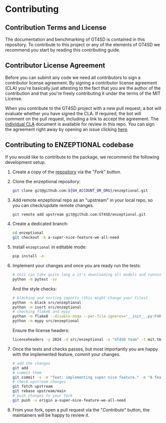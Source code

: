 # Contributing

## Contribution Terms and License

The documentation and benchmarking of GT4SD is contained in this repository. To contribute
to this project or any of the elements of GT4SD we recommend you start by reading this
contributing guide.

## Contributor License Agreement

Before you can submit any code we need all contributors to sign a
contributor license agreement. By signing a contributor license
agreement (CLA) you're basically just attesting to the fact
that you are the author of the contribution and that you're freely
contributing it under the terms of the MIT License.

When you contribute to the GT4SD project with a new pull request,
a bot will evaluate whether you have signed the CLA. If required, the
bot will comment on the pull request, including a link to accept the
agreement. The [individual CLA](./iCLA.md) document is available for review in this repo.
You can sign the agreement right away by opening an issue clicking [here](https://github.com/GT4SD/enzeptional/issues/new?assignees=&labels=cla-signing&template=cla-signature.yaml&title=CLA+signature).

## Contributing to ENZEPTIONAL codebase

If you would like to contribute to the package, we recommend the following development setup.

1. Create a copy of the [repository](https://github.com/GT4SD/enzeptional) via the "_Fork_" button.

2. Clone the enzeptional repository:

    ```sh
    git clone git@github.com:${GH_ACCOUNT_OR_ORG}/enzeptional.git
    ```

3. Add remote enzeptional repo as an "upstream" in your local repo, so you can check/update remote changes.

   ```sh
   git remote add upstream git@github.com:GT4SD/enzeptional.git
   ```

4. Create a dedicated branch:

    ```sh
    cd enzeptional
    git checkout -b a-super-nice-feature-we-all-need
    ```

5. Install `enzeptional` in editable mode:

    ```sh
    pip install -e.
    ```

6. Implement your changes and once you are ready run the tests:

    ```sh
    # this can take quite long a it's downloading all models and running them multiple times in the tests
    python -m pytest -sv
    ```

    And the style checks:

    ```sh
    # blacking and sorting imports (this might change your files)
    python -m black src/enzeptional
    python -m isort src/enzeptional
    # checking flake8 and mypy
    python -m flake8 --disable-noqa --per-file-ignores="__init__.py:F401" src/enzeptional
    python -m mypy src/enzeptional
    ```

    Ensure the license headers:

    ```sh
    licenseheaders -y 2024 -d src/enzeptional -o "GT4SD team" -t mit.tmpl
    ```

7. Once the tests and checks passes, but most importantly you are happy with the implemented feature, commit your changes.

    ```sh
    # add the changes
    git add 
    # commit them
    git commit -s -m "feat: implementing super nice feature." -m "A feature we all need."
    # check upstream changes
    git fetch upstream
    git rebase upstream/main
    # push changes to your fork
    git push -u origin a-super-nice-feature-we-all-need
    ```

8. From your fork, open a pull request via the "_Contribute_" button, the maintainers will be happy to review it.


